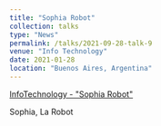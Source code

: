 ```yaml
---
title: "Sophia Robot"
collection: talks
type: "News"
permalink: /talks/2021-09-28-talk-9
venue: "Info Technology"
date: 2021-01-28
location: "Buenos Aires, Argentina"
---
```


[InfoTechnology - "Sophia Robot"](https://www.infotechnology.com/innovacion/la-robot-que-prometio-destruir-a-la-humanidad-llega-al-mercado-masivo-cuanto-costara-y-quien-lo-vende/)

Sophia, La Robot



